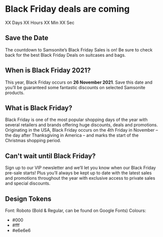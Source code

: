 # Black Friday deals are coming
XX Days XX Hours XX Min XX Sec

## Save the Date
The countdown to Samsonite’s Black Friday Sales is on!
Be sure to check back for the best Black Friday Deals on suitcases and bags.

## When is Black Friday 2021?
This year, Black Friday occurs on **26 November 2021**. Save this date and you’ll be guaranteed some fantastic discounts on selected Samsonite products.

## What is Black Friday?
Black Friday is one of the most popular shopping days of the year with several retailers and brands offering huge discounts, deals and promotions. Originating in the USA, Black Friday occurs on the 4th Friday in November – the day after Thanksgiving in America – and marks the start of the Christmas shopping period. 

## Can't wait until Black Friday?
Sign up to our VIP newsletter and we’ll let you know when our Black Friday pre-sale starts! Plus you’ll always be kept up to date with the latest sales and promotions throughout the year with exclusive access to private sales and special discounts.



## Design Tokens
Font: Roboto (Bold & Regular, can be found on Google Fonts)
Colours:
* #000
* #fff
* #e6e6e6